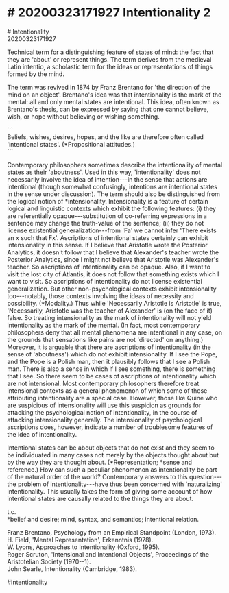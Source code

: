 # \# 20200323171927 Intentionality 2

\# Intentionality\
20200323171927

Technical term for a distinguishing feature of states of mind: the fact that they are 'about' or represent things. The term derives from the medieval Latin intentio, a scholastic term for the ideas or representations of things formed by the mind.

The term was revived in 1874 by Franz Brentano for 'the direction of the mind on an object'. Brentano's idea was that intentionality is the mark of the mental: all and only mental states are intentional. This idea, often known as Brentano's thesis, can be expressed by saying that one cannot believe, wish, or hope without believing or wishing something.

\`\`\`\
Beliefs, wishes, desires, hopes, and the like are therefore often called 'intentional states'. (\*Propositional attitudes.)\
\`\`\`

Contemporary philosophers sometimes describe the intentionality of mental states as their 'aboutness'. Used in this way, 'intentionality' does not necessarily involve the idea of intention---in the sense that actions are intentional (though somewhat confusingly, intentions are intentional states in the sense under discussion). The term should also be distinguished from the logical notion of \*intensionality. Intensionality is a feature of certain logical and linguistic contexts which exhibit the following features: (i) they are referentially opaque---substitution of co-referring expressions in a sentence may change the truth-value of the sentence; (ii) they do not license existential generalization---from 'Fa' we cannot infer 'There exists an x such that Fx'. Ascriptions of intentional states certainly can exhibit intensionality in this sense. If I believe that Aristotle wrote the Posterior Analytics, it doesn't follow that I believe that Alexander's teacher wrote the Posterior Analytics, since I might not believe that Aristotle was Alexander's teacher. So ascriptions of intentionality can be opaque. Also, if I want to visit the lost city of Atlantis, it does not follow that something exists which I want to visit. So ascriptions of intentionality do not license existential generalization. But other non-psychological contexts exhibit intensionality too---notably, those contexts involving the ideas of necessity and possibility. (\*Modality.) Thus while 'Necessarily Aristotle is Aristotle' is true, 'Necessarily, Aristotle was the teacher of Alexander' is (on the face of it) false. So treating intensionality as the mark of intentionality will not yield intentionality as the mark of the mental. (In fact, most contemporary philosophers deny that all mental phenomena are intentional in any case, on the grounds that sensations like pains are not 'directed' on anything.) Moreover, it is arguable that there are ascriptions of intentionality (in the sense of 'aboutness') which do not exhibit intensionality. If I see the Pope, and the Pope is a Polish man, then it plausibly follows that I see a Polish man. There is also a sense in which if I see something, there is something that I see. So there seem to be cases of ascriptions of intentionality which are not intensional. Most contemporary philosophers therefore treat intensional contexts as a general phenomenon of which some of those attributing intentionality are a special case. However, those like Quine who are suspicious of intensionality will use this suspicion as grounds for attacking the psychological notion of intentionality, in the course of attacking intensionality generally. The intensionality of psychological ascriptions does, however, indicate a number of troublesome features of the idea of intentionality.

Intentional states can be about objects that do not exist and they seem to be individuated in many cases not merely by the objects thought about but by the way they are thought about. (\*Representation; \*sense and reference.) How can such a peculiar phenomenon as intentionality be part of the natural order of the world? Contemporary answers to this question---the problem of intentionality---have thus been concerned with 'naturalizing' intentionality. This usually takes the form of giving some account of how intentional states are causally related to the things they are about.

t.c.\
\*belief and desire; mind, syntax, and semantics; intentional relation.

Franz Brentano, Psychology from an Empirical Standpoint (London, 1973).\
H. Field, 'Mental Representation', Erkenntnis (1978).\
W. Lyons, Approaches to Intentionality (Oxford, 1995).\
Roger Scruton, 'Intensional and Intentional Objects', Proceedings of the Aristotelian Society (1970--1).\
John Searle, Intentionality (Cambridge, 1983).

\#Intentionality
